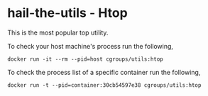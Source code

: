 # hail-the-utils - Htop
This is the most popular top utility. 

To check your host machine's process run the following,
```
docker run -it --rm --pid=host cgroups/utils:htop
```

To check the process list of a specific container run the following,
```
docker run -t --pid=container:30cb54597e38 cgroups/utils:htop
```
